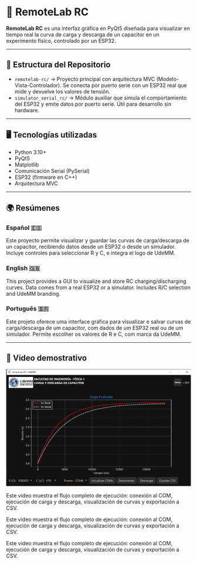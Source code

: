 # 🧪 RemoteLab RC

**RemoteLab RC** es una interfaz gráfica en PyQt5 diseñada para visualizar en tiempo real la curva de carga y descarga de un capacitor en un experimento físico, controlado por un ESP32.

---

## 📁 Estructura del Repositorio

- `remotelab-rc/` → Proyecto principal con arquitectura MVC (Modelo-Vista-Controlador). Se conecta por puerto serie con un ESP32 real que mide y devuelve los valores de tensión.
- `simulator_serial_rc/` → Módulo auxiliar que simula el comportamiento del ESP32 y emite datos por puerto serie. Útil para desarrollo sin hardware.

---

## 🖥️ Tecnologías utilizadas

- Python 3.10+
- PyQt5
- Matplotlib
- Comunicación Serial (PySerial)
- ESP32 (firmware en C++)
- Arquitectura MVC

---

## 🌍 Resúmenes

### Español 🇪🇸
Este proyecto permite visualizar y guardar las curvas de carga/descarga de un capacitor, recibiendo datos desde un ESP32 o desde un simulador. Incluye controles para seleccionar R y C, e integra el logo de UdeMM.

### English 🇬🇧
This project provides a GUI to visualize and store RC charging/discharging curves. Data comes from a real ESP32 or a simulator. Includes R/C selection and UdeMM branding.

### Português 🇧🇷
Este projeto oferece uma interface gráfica para visualizar e salvar curvas de carga/descarga de um capacitor, com dados de um ESP32 real ou de um simulador. Permite escolher os valores de R e C, com marca da UdeMM.

---


## 🎥 Video demostrativo

[![Ver video](remotelab-rc/docs/gui_charge.png)](video/remotelab-rc-ending.mp4)

Este video muestra el flujo completo de ejecución: conexión al COM, ejecución de carga y descarga, visualización de curvas y exportación a CSV.


Este video muestra el flujo completo de ejecución: conexión al COM, ejecución de carga y descarga, visualización de curvas y exportación a CSV.

Este video muestra el flujo completo de ejecución: conexión al COM, ejecución de carga y descarga, visualización de curvas y exportación a CSV.

